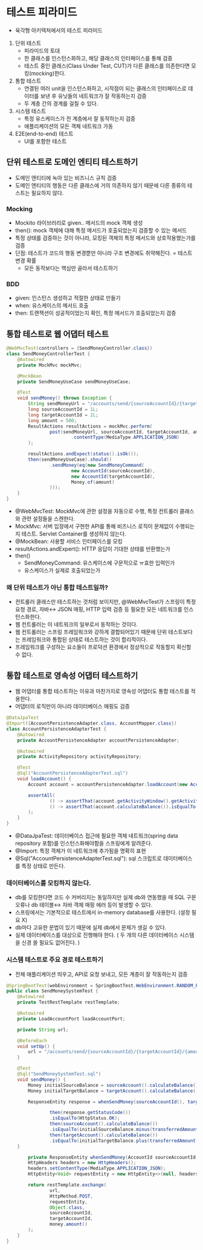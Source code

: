 # 테스트 피라미드 #
- 육각형 아키텍처에서의 테스트 피라미드

1. 단위 테스트
    - 피라미드의 토대
    - 한 클래스를 인스턴스화하고, 해당 클래스의 인터페이스를 통해 검증
    - 테스트 중인 클래스(Class Under Test, CUT)가 다른 클래스를 의존한다면 모킹(mocking)한다.
2. 통합 테스트
    - 연결된 여러 unit을 인스턴스화하고, 시작점이 되는 클래스의 인터페이스로 데이터를 보낸 후 유닛들의 네트워크가 잘 작동하는지 검증
    - 두 계층 간의 경계를 걸칠 수 있다.
3. 시스템 테스트
    - 특정 유스케이스가 전 계층에서 잘 동작하는지 검증
    - 애플리케이션의 모든 객체 네트워크 가동
4. E2E(end-to-end) 테스트
    - UI를 포함한 테스트


## 단위 테스트로 도메인 엔티티 테스트하기 ##
- 도메인 엔티티에 녹아 있는 비즈니스 규칙 검증
- 도메인 엔티티의 행동은 다른 클래스에 거의 의존하지 않기 때문에 다른 종류의 테스트는 필요하지 않다.

### Mocking ###
- Mockito 라이브러리로 given.. 메서드의 mock 객체 생성
- then(): mock 객체에 대해 특정 메서드가 호출되었는지 검증할 수 있는 메서드
- 특정 상태를 검증하는 것이 아니라, 모킹된 객체의 특정 메서드와 상호작용했는가를 검증
- 단점: 테스트가 코드의 행동 변경뿐만 아니라 구조 변경에도 취약해진다. = 테스트 변경 확률 
    + 모든 동작보다는 핵심만 골라서 테스트하기

### BDD ###
- given: 인스턴스 생성하고 적절한 상태로 만들기
- when: 유스케이스의 메서드 호출
- then: 트랜잭션이 성공적이었는지 확인, 특정 메서드가 호출되었는지 검증


## 통합 테스트로 웹 어댑터 테스트 ##

````java
@WebMvcTest(controllers = {SendMoneyController.class})
class SendMoneyControllerTest {
    @Autowired
    private MockMvc mockMvc;

    @MockBean
    private SendMoneyUseCase sendMoneyUseCase;

    @Test
    void sendMoney() throws Exception {
        String sendMoneyUrl = "/accounts/send/{sourceAccountId}/{targetAccountId}/{amount}";
        long sourceAccountId = 1L;
        long targetAccountId = 2L;
        long amount = 500;
        ResultActions resultActions = mockMvc.perform(
                post(sendMoneyUrl, sourceAccountId, targetAccountId, amount)
                        .contentType(MediaType.APPLICATION_JSON)
        );

        resultActions.andExpect(status().isOk());
        then(sendMoneyUseCase).should()
                .sendMoney(eq(new SendMoneyCommand(
                        new AccountId(sourceAccountId),
                        new AccountId(targetAccountId),
                        Money.of(amount)
                )));
    }
}
````
- @WebMvcTest: MockMvc에 관한 설정을 자동으로 수행, 특정 컨트롤러 클래스와 관련 설정들을 스캔한다.
- MockMvc: 서버 입장에서 구현한 API를 통해 비즈니스 로직이 문제없이 수행되는지 테스트. Servlet Container를 생성하지 않는다.
- @MockBean: 사용할 서비스 인터페이스를 모킹
- resultActions.andExpert(): HTTP 응답이 기대한 상태를 반환했는가
- then()
    + SendMoneyCommand: 유스케이스에 구문적으로 ㅠ효한 입력인가
    + 유스케이스가 실제로 호출되었는가

### 왜 단위 테스트가 아닌 통합 테스트일까? ###
- 컨트롤러 클래스만 테스트하는 것처럼 보이지만, @WebMvcTest가 스프링이 특정 요청 경로, 자바↔ JSON 매핑, HTTP 입력 검증 등 필요한 모든 네트워크를 인스턴스화한다. 
- 웹 컨트롤러는 이 네트워크의 일부로서 동작하는 것이다.
- 웹 컨트롤러는 스프링 프레임워크와 강하게 결합되어있기 때문에 단위 테스트보다는 프레임워크와 통합된 상태로 테스트하는 것이 합리적이다.
- 프레임워크를 구성하는 요소들이 프로덕션 환경에서 정상적으로 작동할지 확신할 수 없다.


## 통합 테스트로 영속성 어댑터 테스트하기 ##
- 웹 어댑터를 통합 테스트하는 이유과 마찬가지로 영속성 어댑터도 통합 테스트를 적용한다.
- 어댑터의 로직만이 아니라 데이터베이스 매핑도 검증

````java
@DataJpaTest
@Import({AccountPersistenceAdapter.class, AccountMapper.class})
class AccountPersistenceAdapterTest {
    @Autowired
    private AccountPersistenceAdapter accountPersistenceAdapter;

    @Autowired
    private ActivityRepository activityRepository;

    @Test
    @Sql("AccountPersistenceAdapterTest.sql")
    void loadAccount() {
        Account account = accountPersistenceAdapter.loadAccount(new AccountId(1L), LocalDateTime.of(2018, 8, 10, 0, 0));

        assertAll(
                () -> assertThat(account.getActivityWindow().getActivities()).hasSize(2),
                () -> assertThat(account.calculateBalance()).isEqualTo(Money.of(500))
        );
    }
}
````
- @DataJpaTest: 데이터베이스 접근에 필요한 객체 네트워크(spring data repository 포함)를 인스턴스화해야함을 스프링에게 알려준다.
- @Import: 특정 객체가 이 네트워크에 추가됨을 명확히 표현
- @Sql("AccountPersistenceAdapterTest.sql"): sql 스크립트로 데이터베이스를 특정 상태로 만든다.

### 데이터베이스를 모킹하지 않는다. ###
- db를 모킹한다면 코드 수 커버리지는 동일하지만 실제 db와 연동했을 때 SQL 구문 오류나 db 테이블↔ 자바 객체 매핑 에러 등이 발생할 수 있다.
- 스프링에서는 기본적으로 테스트에서 in-memory database를 사용한다. (설정 필요 X)
- db마다 고유한 문법이 있기 때문에 실제 db에서 문제가 생길 수 있다.
- 실제 데이터베이스를 대상으로 진행해야 한다. ( 두 개의 다른 데이터베이스 시스템을 신경 쓸 필요도 없어진다. )

### 시스템 테스트로 주요 경로 테스트하기 ###
- 전체 애플리케이션 띄우고, API로 요청 보내고, 모든 계층이 잘 작동하는지 검증

````java
@SpringBootTest(webEnvironment = SpringBootTest.WebEnvironment.RANDOM_PORT)
public class SendMoneySystemTest {
    @Autowired
    private TestRestTemplate restTemplate;

    @Autowired
    private LoadAccountPort loadAccountPort;

    private String url;

    @BeforeEach
    void setUp() {
        url = "/accounts/send/{sourceAccountId}/{targetAccountId}/{amount}";
    }

    @Test
    @Sql("SendMoneySystemTest.sql")
    void sendMoney() {
        Money initialSourceBalance = sourceAccount().calculateBalance();
        Money initialTargetBalance = targetAccount().calculateBalance();

        ResponseEntity response = whenSendMoney(sourceAccountId(), targetAccountId(), transferredAmount());

				then(response.getStatusCode())
                .isEqualTo(HttpStatus.OK);
				then(sourceAccount().calculateBalance())
                .isEqualTo(initialSourceBalance.minus(transferredAmount()));
				then(targetAccount().calculateBalance())
                .isEqualTo(initialTargetBalance.plus(transferredAmount()));
    }

		private ResponseEntity whenSendMoney(AccountId sourceAccountId, AccountId targetAccountId, Money money) {
        HttpHeaders headers = new HttpHeaders();
        headers.setContentType(MediaType.APPLICATION_JSON);
        HttpEntity<Void> requestEntity = new HttpEntity<>(null, headers);

        return restTemplate.exchange(
                url,
                HttpMethod.POST,
                requestEntity,
                Object.class,
                sourceAccountId,
                targetAccountId,
                money.amount()
        );
    }
}
````
